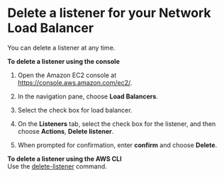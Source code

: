 # Delete a listener for your Network Load Balancer<a name="delete-listener"></a>

You can delete a listener at any time\.

**To delete a listener using the console**

1. Open the Amazon EC2 console at [https://console\.aws\.amazon\.com/ec2/](https://console.aws.amazon.com/ec2/)\.

1. In the navigation pane, choose **Load Balancers**\.

1. Select the check box for load balancer\.

1. On the **Listeners** tab, select the check box for the listener, and then choose **Actions**, **Delete listener**\.

1. When prompted for confirmation, enter **confirm** and choose **Delete**\.

**To delete a listener using the AWS CLI**  
Use the [delete\-listener](https://docs.aws.amazon.com/cli/latest/reference/elbv2/delete-listener.html) command\.